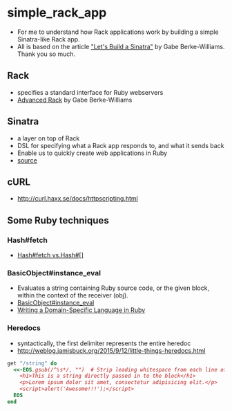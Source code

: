 # simple_rack_app

- For me to understand how Rack applications work by building a simple Sinatra-like Rack app.
- All is based on the article ["Let's Build a Sinatra"](https://robots.thoughtbot.com/lets-build-a-sinatra) by Gabe Berke-Williams. Thank you so much.

## Rack
- specifies a standard interface for Ruby webservers
- [Advanced Rack](http://gabebw.com/blog/2015/08/10/advanced-rack) by Gabe Berke-Williams

## Sinatra
- a layer on top of Rack
- DSL for specifying what a Rack app responds to, and what it sends back
- Enable us to quickly create web applications in Ruby 
- [source](https://github.com/sinatra/sinatra/blob/master/lib/sinatra/base.rb)

## cURL
- http://curl.haxx.se/docs/httpscripting.html

## Some Ruby techniques
### Hash#fetch
- [Hash#fetch vs.Hash#[]](http://stackoverflow.com/questions/16569409/fetch-vs-when-working-with-hashes)

### BasicObject#instance_eval
- Evaluates a string containing Ruby source code, or the given block, within the context of the receiver (obj). 
- [BasicObject#instance_eval](http://ruby-doc.org/core-2.2.0/BasicObject.html#method-i-instance_eval)
- [Writing a Domain-Specific Language in Ruby](https://robots.thoughtbot.com/writing-a-domain-specific-language-in-ruby)

### Heredocs
- syntactically, the first delimiter represents the entire heredoc
- http://weblog.jamisbuck.org/2015/9/12/little-things-heredocs.html

```ruby
get "/string" do
  <<-EOS.gsub(/^\s*/, "")  # Strip leading whitespace from each line of the string
    <h1>This is a string directly passed in to the block</h1>
    <p>Lorem ipsum dolor sit amet, consectetur adipisicing elit.</p>
    <script>alert('Awesome!!!');</script>
  EOS
end
```



